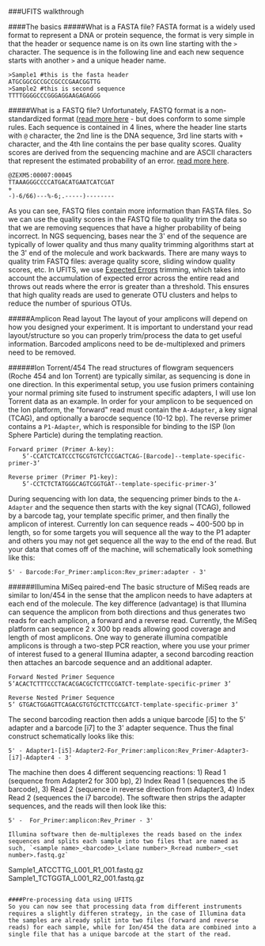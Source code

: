 ###UFITS walkthrough

####The basics
#####What is a FASTA file?
FASTA format is a widely used format to represent a DNA or protein sequence, the format is very simple in that the header or sequence name is on its own line starting with the `>` character.  The sequence is in the following line and each new sequence starts with another `>` and a unique header name.
```
>Sample1 #this is the fasta header
ATGCGGCGCCGCCGCCCGAACGGTTG
>Sample2 #this is second sequence
TTTTGGGGCCCGGGAGGAAGAGAGGG
```

#####What is a FASTQ file?
Unfortunately, FASTQ format is a non-standardized format ([read more here](http://drive5.com/usearch/manual/fastq_files.html) - but does conform to some simple rules.  Each sequence is contained in 4 lines, where the header line starts with `@` character, the 2nd line is the DNA sequence, 3rd line starts with `+` character, and the 4th line contains the per base quality scores.  Quality scores are derived from the sequencing machine and are ASCII characters that represent the estimated probability of an error.  [read more here](http://drive5.com/usearch/manual/quality_score.html).
```
@ZEXM5:00007:00045
TTAAAGGGCCCCATGACATGAATCATCGAT
+
-)-6/66)---%-6;.-----)--------
```
As you can see, FASTQ files contain more information than FASTA files.  So we can use the quality scores in the FASTQ file to quality trim the data so that we are removing sequences that have a higher probability of being incorrect.  In NGS sequencing, bases near the 3' end of the sequence are typically of lower quality and thus many quality trimming algorithms start at the 3' end of the molecule and work backwards.  There are many ways to quality trim FASTQ files: average quality score, sliding window quality scores, etc.  In UFITS, we use [Expected Errors](http://drive5.com/usearch/manual/exp_errs.html) trimming, which takes into account the accumulation of expected error across the entire read and throws out reads where the error is greater than a threshold.  This ensures that high quality reads are used to generate OTU clusters and helps to reduce the number of spurious OTUs.

#####Amplicon Read layout
The layout of your amplicons will depend on how you designed your experiment.  It is important to understand your read layout/structure so you can properly trim/process the data to get useful information.  Barcoded amplicons need to be de-multiplexed and primers need to be removed.

######Ion Torrent/454
The read structures of flowgram sequencers (Roche 454 and Ion Torrent) are typically similar, as sequencing is done in one direction.  In this experimental setup, you use fusion primers containing your normal priming site fused to instrument specific adapters, I will use Ion Torrent data as an example.  In order for your amplicon to be sequenced on the Ion platform, the "forward" read must contain the `A-Adapter`, a key signal (TCAG), and optionally a barocde sequence (10-12 bp).  The reverse primer contains a `P1-Adapter`, which is responsible for binding to the ISP (Ion Sphere Particle) during the templating reaction.  
```
Forward primer (Primer A-key):
    5’-CCATCTCATCCCTGCGTGTCTCCGACTCAG-[Barcode]--template-specific-primer-3’
    
Reverse primer (Primer P1-key):
    5’-CCTCTCTATGGGCAGTCGGTGAT--template-specific-primer-3’
```
During sequencing with Ion data, the sequencing primer binds to the `A-Adapter` and the sequence then starts with the key signal (TCAG), followed by a barcode tag, your template specific primer, and then finally the amplicon of interest.  Currently Ion can sequence reads ~ 400-500 bp in length, so for some targets you will sequence all the way to the P1 adapter and others you may not get sequence all the way to the end of the read.  But your data that comes off of the machine, will schematically look something like this:
```
5' - Barcode:For_Primer:amplicon:Rev_primer:adapter - 3'
```
######Illumina MiSeq paired-end
The basic structure of MiSeq reads are similar to Ion/454 in the sense that the amplicon needs to have adapters at each end of the molecule.  The key difference (advantage) is that Illumina can sequence the amplicon from both directions and thus generates two reads for each amplicon, a forward and a reverse read.  Currently, the MiSeq platform can sequence 2 x 300 bp reads allowing good coverage and length of most amplicons.  One way to generate illumina compatible amplicons is through a two-step PCR reaction, where you use your primer of interest fused to a general Illumina adapter, a second barcoding reaction then attaches an barcode sequence and an additional adapter.
```
Forward Nested Primer Sequence
5’ACACTCTTTCCCTACACGACGCTCTTCCGATCT-template-specific-primer 3’

Reverse Nested Primer Sequence  
5’ GTGACTGGAGTTCAGACGTGTGCTCTTCCGATCT-template-specific-primer 3’
```
The second barcoding reaction then adds a unique barcode [i5] to the 5' adapter and a barcode [i7] to the 3' adapter sequence.  Thus the final construct schematically looks like this:
```
5' - Adapter1-[i5]-Adapter2-For_Primer:amplicon:Rev_Primer-Adapter3-[i7]-Adapter4 - 3'
```
The machine then does 4 different sequencing reactions: 1) Read 1 (sequence from Adapter2 for 300 bp), 2) Index Read 1 (sequences the i5 barcode), 3) Read 2 (sequence in reverse direction from Adapter3, 4) Index Read 2 (sequences the i7 barcode).  The software then strips the adapter sequences, and the reads will then look like this:
```
5' -  For_Primer:amplicon:Rev_Primer - 3'

Illumina software then de-multiplexes the reads based on the index sequences and splits each sample into two files that are named as such, `<sample name>_<barcode>_L<lane number>_R<read number>_<set number>.fastq.gz`
```
Sample1_ATCCTTG_L001_R1_001.fastq.gz
Sample1_TCTGGTA_L001_R2_001.fastq.gz
``` 

####Pre-processing data using UFITS
So you can now see that processing data from different instruments requires a slightly differen strategy, in the case of Illumina data the samples are already split into two files (forward and reverse reads) for each sample, while for Ion/454 the data are combined into a single file that has a unique barcode at the start of the read.  


